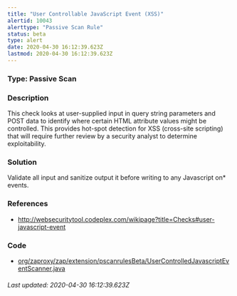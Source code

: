 ```yaml
---
title: "User Controllable JavaScript Event (XSS)"
alertid: 10043
alerttype: "Passive Scan Rule"
status: beta
type: alert
date: 2020-04-30 16:12:39.623Z
lastmod: 2020-04-30 16:12:39.623Z
---
```

### Type: Passive Scan

### Description
This check looks at user-supplied input in query string parameters and POST data to identify where certain HTML attribute values might be controlled. This provides hot-spot detection for XSS (cross-site scripting) that will require further review by a security analyst to determine exploitability.            

### Solution

Validate all input and sanitize output it before writing to any Javascript on* events.

### References

* http://websecuritytool.codeplex.com/wikipage?title=Checks#user-javascript-event

### Code

 * [org/zaproxy/zap/extension/pscanrulesBeta/UserControlledJavascriptEventScanner.java](https://github.com/zaproxy/zap-extensions/blob/master/addOns/pscanrulesBeta/src/main/java/org/zaproxy/zap/extension/pscanrulesBeta/UserControlledJavascriptEventScanner.java)

###### Last updated: 2020-04-30 16:12:39.623Z

